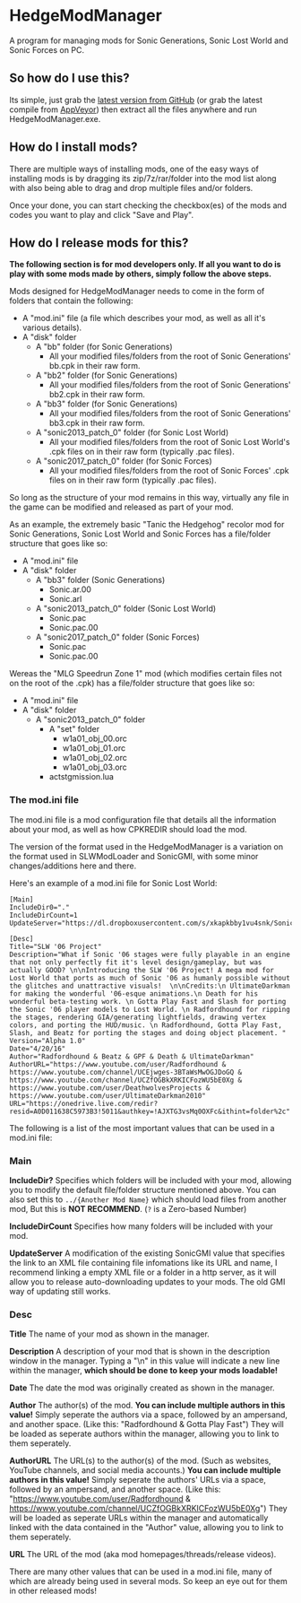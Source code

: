 # HedgeModManager
A program for managing mods for Sonic Generations, Sonic Lost World and Sonic Forces on PC.

## So how do I use this?
Its simple, just grab the [latest version from GitHub](https://github.com/thesupersonic16/HedgeModManager/releases/latest) (or grab the latest compile from [AppVeyor](https://ci.appveyor.com/project/thesupersonic16/slw-mod-loader)) then extract all the files anywhere and run HedgeModManager.exe.

## How do I install mods?
There are multiple ways of installing mods, one of the easy ways of installing mods is by dragging its zip/7z/rar/folder into the mod list along with also being able to drag and drop multiple files and/or folders.

Once your done, you can start checking the checkbox(es) of the mods and codes you want to play and click "Save and Play".

## How do I release mods for this?
**The following section is for mod developers only. If all you want to do is play with some mods made by others, simply follow the above steps.**

Mods designed for HedgeModManager needs to come in the form of folders that contain the following:

- A "mod.ini" file (a file which describes your mod, as well as all it's various details).
- A "disk" folder
  - A "bb" folder (for Sonic Generations)
    -  All your modified files/folders from the root of Sonic Generations' bb.cpk in their raw form.
  - A "bb2" folder (for Sonic Generations)
    -  All your modified files/folders from the root of Sonic Generations' bb2.cpk in their raw form.
  - A "bb3" folder (for Sonic Generations)
    -  All your modified files/folders from the root of Sonic Generations' bb3.cpk in their raw form.
  - A "sonic2013_patch_0" folder (for Sonic Lost World)
    - All your modified files/folders from the root of Sonic Lost World's .cpk files on in their raw form (typically .pac files).
  - A "sonic2017_patch_0" folder (for Sonic Forces)
    - All your modified files/folders from the root of Sonic Forces' .cpk files on in their raw form (typically .pac files).

So long as the structure of your mod remains in this way, virtually any file in the game can be modified and released as part of your mod.

As an example, the extremely basic "Tanic the Hedgehog" recolor mod for Sonic Generations, Sonic Lost World and Sonic Forces has a file/folder structure that goes like so:
- A "mod.ini" file
- A "disk" folder
  - A "bb3" folder (Sonic Generations)
    - Sonic.ar.00
    - Sonic.arl
  - A "sonic2013_patch_0" folder (Sonic Lost World)
    - Sonic.pac
    - Sonic.pac.00
  - A "sonic2017_patch_0" folder (Sonic Forces)
    - Sonic.pac
    - Sonic.pac.00

Wereas the "MLG Speedrun Zone 1" mod (which modifies certain files not on the root of the .cpk) has a file/folder structure that goes like so:

- A "mod.ini" file
- A "disk" folder
  - A "sonic2013_patch_0" folder
    - A "set" folder
      - w1a01_obj_00.orc
      - w1a01_obj_01.orc
      - w1a01_obj_02.orc
      - w1a01_obj_03.orc
    - actstgmission.lua

### The mod.ini file
The mod.ini file is a mod configuration file that details all the information about your mod, as well as how CPKREDIR should load the mod.

The version of the format used in the HedgeModManager is a variation on the format used in SLWModLoader and SonicGMI, with some minor changes/additions here and there.

Here's an example of a mod.ini file for Sonic Lost World:
```
[Main]
IncludeDir0="."
IncludeDirCount=1
UpdateServer="https://dl.dropboxusercontent.com/s/xkapkbby1vu4snk/Sonic06UpdateFile.txt"

[Desc]
Title="SLW '06 Project"
Description="What if Sonic '06 stages were fully playable in an engine that not only perfectly fit it's level design/gameplay, but was actually GOOD? \n\nIntroducing the SLW '06 Project! A mega mod for Lost World that ports as much of Sonic '06 as humanly possible without the glitches and unattractive visuals!  \n\nCredits:\n UltimateDarkman for making the wonderful '06-esque animations.\n Death for his wonderful beta-testing work. \n Gotta Play Fast and Slash for porting the Sonic '06 player models to Lost World. \n Radfordhound for ripping the stages, rendering GIA/generating lightfields, drawing vertex colors, and porting the HUD/music. \n Radfordhound, Gotta Play Fast, Slash, and Beatz for porting the stages and doing object placement. "
Version="Alpha 1.0"
Date="4/20/16"
Author="Radfordhound & Beatz & GPF & Death & UltimateDarkman"
AuthorURL="https://www.youtube.com/user/Radfordhound & https://www.youtube.com/channel/UCEjwges-3BTaWsMwOGJDoGQ & https://www.youtube.com/channel/UCZfOGBkXRKICFozWU5bE0Xg & https://www.youtube.com/user/DeathwolvesProjects & https://www.youtube.com/user/UltimateDarkman2010"
URL="https://onedrive.live.com/redir?resid=A0D011638C5973B3!5011&authkey=!AJXTG3vsMq0OXFc&ithint=folder%2c"
```

The following is a list of the most important values that can be used in a mod.ini file:

### Main

**IncludeDir?** Specifies which folders will be included with your mod, allowing you to modify the default file/folder structure mentioned above. You can also set this to `../{Another Mod Name}` which should load files from another mod, But this is **NOT RECOMMEND**. (`?` is a Zero-based Number)

**IncludeDirCount** Specifies how many folders will be included with your mod.

**UpdateServer** A modification of the existing SonicGMI value that specifies the link to an XML file containing file infomations like its URL and name, I recommend linking a empty XML file or a folder in a http server, as it will allow you to release auto-downloading updates to your mods. The old GMI way of updating still works.

### Desc

**Title** The name of your mod as shown in the manager.

**Description** A description of your mod that is shown in the description window in the manager.
Typing a "\n" in this value will indicate a new line within the manager, **which should be done to keep your mods loadable!**

**Date** The date the mod was originally created as shown in the manager.

**Author** The author(s) of the mod. **You can include multiple authors in this value!** Simply seperate the authors via a space, followed by an ampersand, and another space. (Like this: "Radfordhound & Gotta Play Fast") They will be loaded as seperate authors within the manager, allowing you to link to them seperately.

**AuthorURL** The URL(s) to the author(s) of the mod. (Such as websites, YouTube channels, and social media accounts.) **You can include multiple authors in this value!** Simply seperate the authors' URLs via a space, followed by an ampersand, and another space. (Like this: "https://www.youtube.com/user/Radfordhound & https://www.youtube.com/channel/UCZfOGBkXRKICFozWU5bE0Xg") They will be loaded as seperate URLs within the manager and automatically linked with the data contained in the "Author" value, allowing you to link to them seperately.

**URL** The URL of the mod (aka mod homepages/threads/release videos).

There are many other values that can be used in a mod.ini file, many of which are already being used in several mods. So keep an eye out for them in other released mods!
